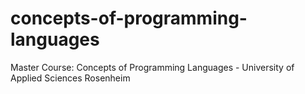 # concepts-of-programming-languages
Master Course: Concepts of Programming Languages - University of Applied Sciences Rosenheim
